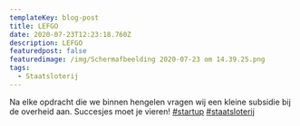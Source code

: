 ```yaml
---
templateKey: blog-post
title: LEFGO
date: 2020-07-23T12:23:18.760Z
description: LEFGO
featuredpost: false
featuredimage: /img/Schermafbeelding 2020-07-23 om 14.39.25.png
tags:
  - Staatsloterij
---
```

Na elke opdracht die we binnen hengelen vragen wij een kleine subsidie bij de overheid aan. Succesjes moet je vieren! [\#startup](https://www.linkedin.com/feed/hashtag/?keywords=startup&highlightedUpdateUrns=urn%3Ali%3Aactivity%3A6681833615745179648) [\#staatsloterij](https://www.linkedin.com/feed/hashtag/?keywords=staatsloterij&highlightedUpdateUrns=urn%3Ali%3Aactivity%3A6681833615745179648)
